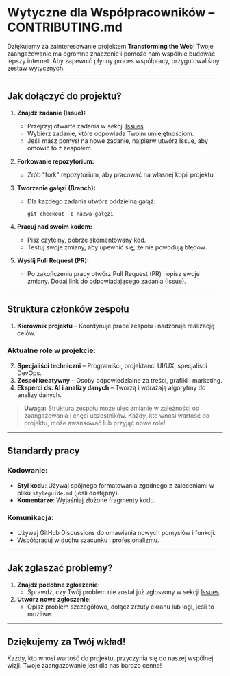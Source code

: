 # Wytyczne dla Współpracowników – CONTRIBUTING.md

Dziękujemy za zainteresowanie projektem **Transforming the Web**! Twoje zaangażowanie ma ogromne znaczenie i pomoże nam wspólnie budować lepszy internet. Aby zapewnić płynny proces współpracy, przygotowaliśmy zestaw wytycznych.

---

## Jak dołączyć do projektu?

1. **Znajdź zadanie (Issue):**
   - Przejrzyj otwarte zadania w sekcji [Issues](https://github.com/twoje-repozytorium/issues).
   - Wybierz zadanie, które odpowiada Twoim umiejętnościom.
   - Jeśli masz pomysł na nowe zadanie, najpierw utwórz Issue, aby omówić to z zespołem.

2. **Forkowanie repozytorium:**
   - Zrób "fork" repozytorium, aby pracować na własnej kopii projektu.

3. **Tworzenie gałęzi (Branch):**
   - Dla każdego zadania utwórz oddzielną gałąź:
     ```
     git checkout -b nazwa-gałęzi
     ```

4. **Pracuj nad swoim kodem:**
   - Pisz czytelny, dobrze skomentowany kod.
   - Testuj swoje zmiany, aby upewnić się, że nie powodują błędów.

5. **Wyślij Pull Request (PR):**
   - Po zakończeniu pracy otwórz Pull Request (PR) i opisz swoje zmiany. Dodaj link do odpowiadającego zadania (Issue).

---

## Struktura członków zespołu

1. **Kierownik projektu** – Koordynuje prace zespołu i nadzoruje realizację celów.
   
### Aktualne role w projekcie:

2. **Specjaliści techniczni** – Programiści, projektanci UI/UX, specjaliści DevOps.
3. **Zespół kreatywny** – Osoby odpowiedzialne za treści, grafiki i marketing.
4. **Eksperci ds. AI i analizy danych** – Tworzą i wdrażają algorytmy do analizy danych.

> **Uwaga:** Struktura zespołu może ulec zmianie w zależności od zaangażowania i chęci uczestników. Każdy, kto wnosi wartość do projektu, może awansować lub przyjąć nowe role!

---

## Standardy pracy

### Kodowanie:
- **Styl kodu**: Używaj spójnego formatowania zgodnego z zaleceniami w pliku `styleguide.md` (jeśli dostępny).
- **Komentarze**: Wyjaśniaj złożone fragmenty kodu.

### Komunikacja:
- Używaj GitHub Discussions do omawiania nowych pomysłów i funkcji.
- Współpracuj w duchu szacunku i profesjonalizmu.

---

## Jak zgłaszać problemy?

1. **Znajdź podobne zgłoszenie**:
   - Sprawdź, czy Twój problem nie został już zgłoszony w sekcji [Issues](https://github.com/twoje-repozytorium/issues).
2. **Utwórz nowe zgłoszenie**:
   - Opisz problem szczegółowo, dołącz zrzuty ekranu lub logi, jeśli to możliwe.

---

## Dziękujemy za Twój wkład!
Każdy, kto wnosi wartość do projektu, przyczynia się do naszej wspólnej wizji. Twoje zaangażowanie jest dla nas bardzo cenne!
